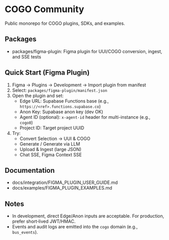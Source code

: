 # COGO Community

Public monorepo for COGO plugins, SDKs, and examples.

## Packages
- packages/figma-plugin: Figma plugin for UUI/COGO conversion, ingest, and SSE tests

## Quick Start (Figma Plugin)
1. Figma → Plugins → Development → Import plugin from manifest
2. Select: `packages/figma-plugin/manifest.json`
3. Open the plugin and set:
   - Edge URL: Supabase Functions base (e.g., `https://<ref>.functions.supabase.co`)
   - Anon Key: Supabase anon key (dev OK)
   - Agent ID (optional): `x-agent-id` header for multi-instance (e.g., `cogo0`)
   - Project ID: Target project UUID
4. Try:
   - Convert Selection → UUI & COGO
   - Generate / Generate via LLM
   - Upload & Ingest (large JSON)
   - Chat SSE, Figma Context SSE

## Documentation
- docs/integration/FIGMA_PLUGIN_USER_GUIDE.md
- docs/examples/FIGMA_PLUGIN_EXAMPLES.md

## Notes
- In development, direct Edge/Anon inputs are acceptable. For production, prefer short‑lived JWT/HMAC.
- Events and audit logs are emitted into the `cogo` domain (e.g., `bus_events`).

